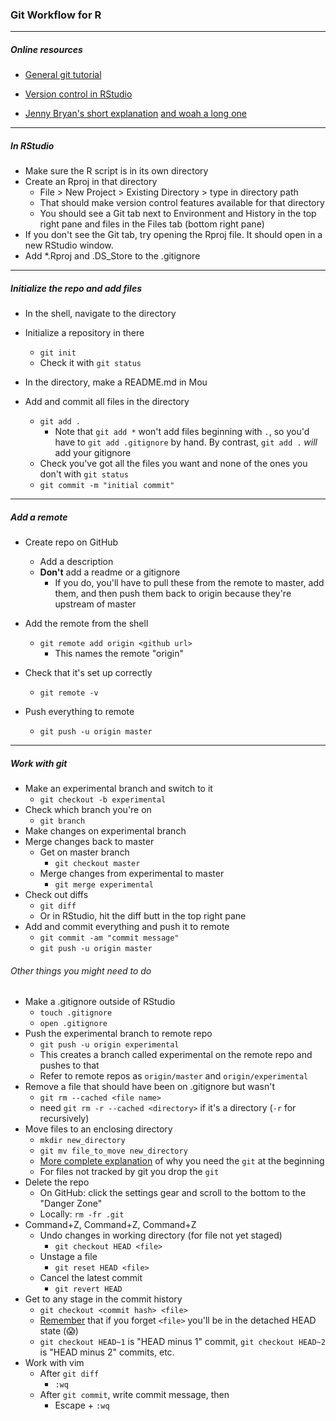 ### Git Workflow for R

***
##### Online resources
* [General git tutorial](https://git-scm.com/docs/gittutorial)

* [Version control in RStudio](https://support.rstudio.com/hc/en-us/articles/200532077-Version-Control-with-Git-and-SVN)

* [Jenny Bryan's short explanation](https://jennybc.github.io/2014-05-12-ubc/ubc-r/session03_git.html) [and woah a long one](http://happygitwithr.com/)

***
##### In RStudio
* Make sure the R script is in its own directory
* Create an Rproj in that directory
	* File > New Project > Existing Directory > type in directory path
	* That should make version control features available for that directory
	* You should see a Git tab next to Environment and History in the top right pane and files in the Files tab (bottom right pane)
* If you don't see the Git tab, try opening the Rproj file. It should open in a new RStudio window.		
* Add *.Rproj and .DS_Store to the .gitignore	

		
***
##### Initialize the repo and add files
* In the shell, navigate to the directory
* Initialize a repository in there
	* `git init`
	* Check it with `git status`

* In the directory, make a README.md in Mou

* Add and commit all files in the directory
	* `git add .` 
		* Note that `git add *` won't add files beginning with `.`, so you'd have to `git add .gitignore` by hand. By contrast, `git add .` *will* add your gitignore
	* Check you've got all the files you want and none of the ones you don't with `git status`
	* `git commit -m "initial commit"`  
	

	
***
##### Add a remote

* Create repo on GitHub
	* Add a description
	* **Don't** add a readme or a gitignore
		* If you do, you'll have to pull these from the remote to master, add them, and then push them back to origin because they're upstream of master

* Add the remote from the shell
	* `git remote add origin <github url>`
		* This names the remote "origin"
* Check that it's set up correctly
	* `git remote -v`

* Push everything to remote
	* `git push -u origin master`

***
##### Work with git

* Make an experimental branch and switch to it
	* `git checkout -b experimental`
* Check which branch you're on
	* `git branch`
* Make changes on experimental branch
* Merge changes back to master
	* Get on master branch
		* `git checkout master`
	* Merge changes from experimental to master
		* `git merge experimental`
* Check out diffs
	* `git diff`
	* Or in RStudio, hit the diff butt in the top right pane 
* Add and commit everything and push it to remote
	* `git commit -am "commit message"`
	* `git push -u origin master`
	
###### Other things you might need to do 
* Make a .gitignore outside of RStudio
	* `touch .gitignore`
	* `open .gitignore`
* Push the experimental branch to remote repo
	* `git push -u origin experimental`
	* This creates a branch called experimental on the remote repo and pushes to that
	* Refer to remote repos as `origin/master` and `origin/experimental`
* Remove a file that should have been on .gitignore but wasn't
	* `git rm --cached <file name>`
	* need `git rm -r --cached <directory>` if it's a directory (`-r` for recursively)
* Move files to an enclosing directory
	* `mkdir new_directory`
	* `git mv file_to_move new_directory`
	* [More complete explanation](https://githowto.com/moving_files) of why you need the `git` at the beginning
	* For files not tracked by git you drop the `git`
* Delete the repo
	* On GitHub: click the settings gear and scroll to the bottom to the "Danger Zone"
	* Locally: `rm -fr .git`
* Command+Z, Command+Z, Command+Z
	* Undo changes in working directory (for file not yet staged)
		* `git checkout HEAD <file>`
	* Unstage a file
		* `git reset HEAD <file>`
	* Cancel the latest commit
		* `git revert HEAD`
* Get to any stage in the commit history
	* `git checkout <commit hash> <file>`
	* [Remember](http://swcarpentry.github.io/git-novice/05-history/) that if you forget `<file>` you'll be in the detached HEAD state (:scream:)
	* `git checkout HEAD~1` is "HEAD minus 1" commit, `git checkout HEAD~2` is "HEAD minus 2" commits, etc.
* Work with vim
	* After `git diff`
		* `:wq`
	* After `git commit`, write commit message, then 
		* Escape + `:wq` 


<br><br><br><br>


